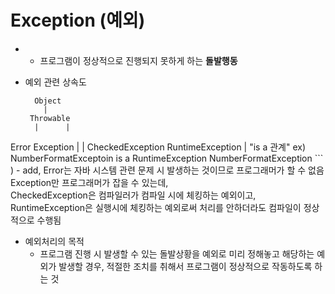 # Exception (예외)
  - 
    - 프로그램이 정상적으로 진행되지 못하게 하는 **돌발행동**

  - 예외 관련 상속도
    ```
      Object
        |
     Throwable
      |      |
   Error    Exception
            |       |
 CheckedException  RuntimeException
                    |  "is a 관계" ex) NumberFormatExceptoin is a RuntimeException
                  NumberFormatException
    ```
      )
    - add,
      Error는 자바 시스템 관련 문제 시 발생하는 것이므로 프로그래머가 할 수 없음
      Exception만 프로그래머가 잡을 수 있는데,  
      CheckedException은 컴파일러가 컴파일 시에 체킹하는 예외이고,  
      RuntimeException은 실행시에 체킹하는 예외로써 처리를 안하더라도 컴파일이 정상적으로 수행됨

  - 예외처리의 목적
    - 프로그램 진행 시 발생할 수 있는 돌발상황을 예외로 미리 정해놓고 해당하는 예외가 발생할 경우, 적절한 조치를 취해서 프로그램이 정상적으로 작동하도록 하는 것
    